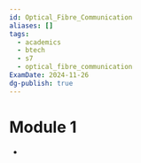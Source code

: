 ```yaml
---
id: Optical_Fibre_Communication
aliases: []
tags:
  - academics
  - btech
  - s7
  - optical_fibre_communication
ExamDate: 2024-11-26
dg-publish: true
---
```

# Module 1

- 